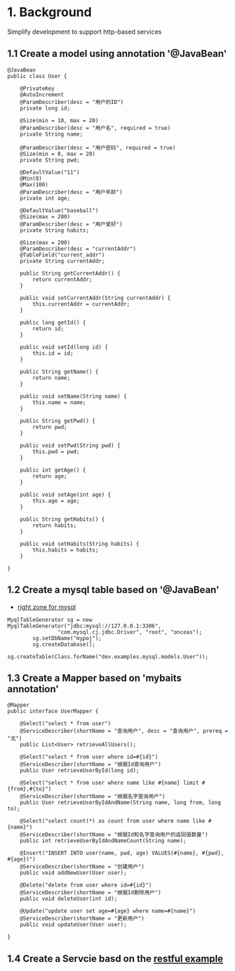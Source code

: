 # 1. Background

Simplify development to support http-based services

## 1.1 Create a model using annotation '@JavaBean'

```
@JavaBean
public class User {

	@PrivateKey
	@AutoIncrement
	@ParamDescriber(desc = "用户的ID")
	private long id;
	
	@Size(min = 10, max = 20) 
	@ParamDescriber(desc = "用户名", required = true)
	private String name;

	@ParamDescriber(desc = "用户密码", required = true)
	@Size(min = 8, max = 20)
	private String pwd;

	@DefaultValue("11")
	@Min(8)
	@Max(100)
	@ParamDescriber(desc = "用户年龄")
	private int age;

	@DefaultValue("baseball")
	@Size(max = 200)
	@ParamDescriber(desc = "用户爱好")
	private String habits;

	@Size(max = 200)
	@ParamDescriber(desc = "currentAddr")
	@TableField("current_addr")
	private String currentAddr;

	public String getCurrentAddr() {
		return currentAddr;
	}

	public void setCurrentAddr(String currentAddr) {
		this.currentAddr = currentAddr;
	}

	public long getId() {
		return id;
	}

	public void setId(long id) {
		this.id = id;
	}

	public String getName() {
		return name;
	}

	public void setName(String name) {
		this.name = name;
	}

	public String getPwd() {
		return pwd;
	}

	public void setPwd(String pwd) {
		this.pwd = pwd;
	}

	public int getAge() {
		return age;
	}

	public void setAge(int age) {
		this.age = age;
	}

	public String getHabits() {
		return habits;
	}

	public void setHabits(String habits) {
		this.habits = habits;
	}

}
``` 

## 1.2 Create a mysql table based on '@JavaBean'

- [right zone for mysql](https://blog.csdn.net/HW_870754395/article/details/88430293)

```
MyqlTableGenerator sg = new MyqlTableGenerator("jdbc:mysql://127.0.0.1:3306",
				"com.mysql.cj.jdbc.Driver", "root", "onceas");
		sg.setDbName("mypoj");
		sg.createDatabase();
		sg.createTable(Class.forName("dev.examples.mysql.models.User"));
```

## 1.3 Create a Mapper based on 'mybaits annotation'

```
@Mapper
public interface UserMapper {

	@Select("select * from user")
	@ServiceDescriber(shortName = "查询用户", desc = "查询用户", prereq = "无")
	public List<User> retrieveAllUsers();

	@Select("select * from user where id=#{id}")
	@ServiceDescriber(shortName = "根据Id查询用户")
	public User retrieveUserById(long id);

	@Select("select * from user where name like #{name} limit #{from},#{to}")
	@ServiceDescriber(shortName = "根据名字查询用户")
	public User retrieveUserByIdAndName(String name, long from, long to);
	
	@Select("select count(*) as count from user where name like #{name}")
	@ServiceDescriber(shortName = "根据Id和名字查询用户的返回值数量")
	public int retrieveUserByIdAndNameCount(String name);

	@Insert("INSERT INTO user(name, pwd, age) VALUES(#{name}, #{pwd}, #{age})")
	@ServiceDescriber(shortName = "创建用户")
	public void addNewUser(User user);

	@Delete("delete from user where id=#{id}")
	@ServiceDescriber(shortName = "根据Id删除用户")
	public void deleteUser(int id);

	@Update("update user set age=#{age} where name=#{name}")
	@ServiceDescriber(shortName = "更新用户")
	public void updateUser(User user);

}
```

## 1.4 Create a Servcie basd on the [restful example](https://github.com/kubesys/kubernetes-httpfrk/tree/master/examples/restful)
